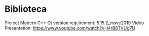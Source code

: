 # Biblioteca
Proiect Modern C++
Qt version requirement: 5.15.2_msvc2019
Video Presentation: https://www.youtube.com/watch?v=i4rB8TVUg7U
